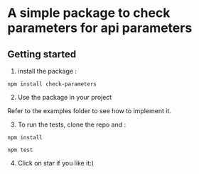 # A simple package to check parameters for api parameters

## Getting started

1. install the package :

```
npm install check-parameters
```


2. Use the package in your project

Refer to the examples folder to see how to implement it.

3. To run the tests, clone the repo and :

```
npm install

npm test

```

4. Click on star if you like it:)
